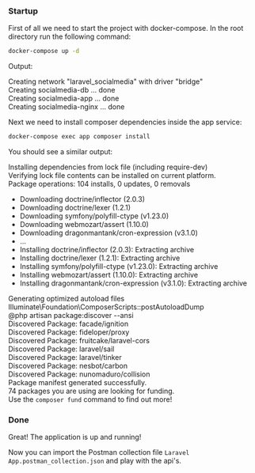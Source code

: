 ### Startup

First of all we need to start the project with docker-compose. In the root directory run the following command:

```sh
docker-compose up -d
```

Output:

Creating network "laravel_socialmedia" with driver "bridge"<br>
Creating socialmedia-db      ... done<br>
Creating socialmedia-app    ... done<br>
Creating socialmedia-nginx ... done<br>

Next we need to install composer dependencies inside the app service:

```sh
docker-compose exec app composer install
```

You should see a similar output:

Installing dependencies from lock file (including require-dev)<br>
Verifying lock file contents can be installed on current platform.<br>
Package operations: 104 installs, 0 updates, 0 removals<br>

  - Downloading doctrine/inflector (2.0.3)
  - Downloading doctrine/lexer (1.2.1)
  - Downloading symfony/polyfill-ctype (v1.23.0)
  - Downloading webmozart/assert (1.10.0)
  - Downloading dragonmantank/cron-expression (v3.1.0)
  - ...
  - Installing doctrine/inflector (2.0.3): Extracting archive
  - Installing doctrine/lexer (1.2.1): Extracting archive
  - Installing symfony/polyfill-ctype (v1.23.0): Extracting archive
  - Installing webmozart/assert (1.10.0): Extracting archive
  - Installing dragonmantank/cron-expression (v3.1.0): Extracting archive

Generating optimized autoload files<br>
Illuminate\Foundation\ComposerScripts::postAutoloadDump<br>
@php artisan package:discover --ansi<br>
Discovered Package: facade/ignition<br>
Discovered Package: fideloper/proxy<br>
Discovered Package: fruitcake/laravel-cors<br>
Discovered Package: laravel/sail<br>
Discovered Package: laravel/tinker<br>
Discovered Package: nesbot/carbon<br>
Discovered Package: nunomaduro/collision<br>
Package manifest generated successfully.<br>
74 packages you are using are looking for funding.<br>
Use the `composer fund` command to find out more!<br>

### Done

Great! The application is up and running!

Now you can import the Postman collection file `Laravel App.postman_collection.json` and play with the api's.
